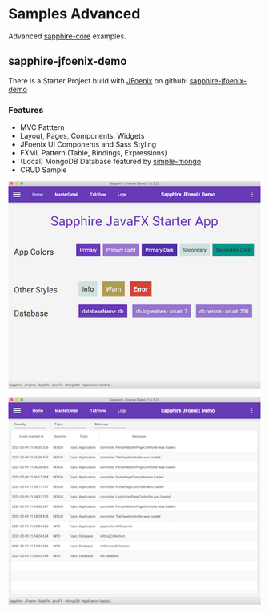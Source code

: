 # Samples Advanced

Advanced [sapphire-core](https://github.com/sfxcode/sapphire-core) examples.

## sapphire-jfoenix-demo

There is a Starter Project build with [JFoenix](https://github.com/jfoenixadmin/JFoenix) on github: [sapphire-jfoenix-demo](https://github.com/sfxcode/sapphire-jfoenix-demo)

### Features
* MVC Patttern
* Layout, Pages, Components, Widgets
* JFoenix UI Components and Sass Styling
* FXML Pattern (Table, Bindings, Expressions)
* (Local) MongoDB Database featured by [simple-mongo](https://sfxcode.github.io/simple-mongo)
* CRUD Sample

![](../images/demo/jfoenix.png)

![Logs.png](../images/demo/Logs.png)

